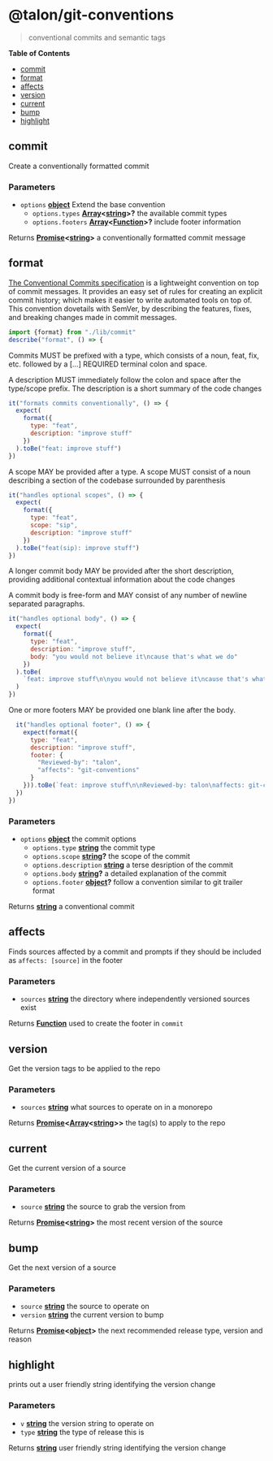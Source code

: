 <!-- Generated by @talon/sip. Update this documentation by updating the source code. -->

# @talon/git-conventions

> conventional commits and semantic tags

**Table of Contents**

<!-- toc -->

- [commit](#commit)
- [format](#format)
- [affects](#affects)
- [version](#version)
- [current](#current)
- [bump](#bump)
- [highlight](#highlight)

<!-- tocstop -->

## commit

Create a conventionally formatted commit

### Parameters

- `options` **[object][1]** Extend the base convention
  - `options.types` **[Array][2]&lt;[string][3]>?** the available commit types
  - `options.footers` **[Array][2]&lt;[Function][4]>?** include footer information

Returns **[Promise][5]&lt;[string][3]>** a conventionally formatted commit message

## format

[The Conventional Commits specification][6] is a lightweight convention on top of commit messages. It provides an easy set of rules for creating an explicit commit history; which makes it easier to write automated tools on top of. This convention dovetails with SemVer, by describing the features, fixes, and breaking changes made in commit messages.

```js
import {format} from "./lib/commit"
describe("format", () => {
```

Commits MUST be prefixed with a type, which consists of a noun, feat, fix, etc. followed by a [...] REQUIRED terminal colon and space.

A description MUST immediately follow the colon and space after the type/scope prefix. The description is a short summary of the code changes

```js
it("formats commits conventionally", () => {
  expect(
    format({
      type: "feat",
      description: "improve stuff"
    })
  ).toBe("feat: improve stuff")
})
```

A scope MAY be provided after a type. A scope MUST consist of a noun describing a section of the codebase surrounded by parenthesis

```js
it("handles optional scopes", () => {
  expect(
    format({
      type: "feat",
      scope: "sip",
      description: "improve stuff"
    })
  ).toBe("feat(sip): improve stuff")
})
```

A longer commit body MAY be provided after the short description, providing additional contextual information about the code changes

A commit body is free-form and MAY consist of any number of newline separated paragraphs.

```js
it("handles optional body", () => {
  expect(
    format({
      type: "feat",
      description: "improve stuff",
      body: "you would not believe it\ncause that's what we do"
    })
  ).toBe(
    `feat: improve stuff\n\nyou would not believe it\ncause that's what we do`
  )
})
```

One or more footers MAY be provided one blank line after the body.

```js
  it("handles optional footer", () => {
    expect(format({
      type: "feat",
      description: "improve stuff",
      footer: {
        "Reviewed-by": "talon",
        "affects": "git-conventions"
      }
    })).toBe(`feat: improve stuff\n\nReviewed-by: talon\naffects: git-conventions`)
  })
})
```

### Parameters

- `options` **[object][1]** the commit options
  - `options.type` **[string][3]** the commit type
  - `options.scope` **[string][3]?** the scope of the commit
  - `options.description` **[string][3]** a terse desription of the commit
  - `options.body` **[string][3]?** a detailed explanation of the commit
  - `options.footer` **[object][1]?** follow a convention similar to git trailer format

Returns **[string][3]** a conventional commit

## affects

Finds sources affected by a commit and prompts if they should be included
as `affects: [source]` in the footer

### Parameters

- `sources` **[string][3]** the directory where independently versioned sources exist

Returns **[Function][4]** used to create the footer in `commit`

## version

Get the version tags to be applied to the repo

### Parameters

- `sources` **[string][3]** what sources to operate on in a monorepo

Returns **[Promise][5]&lt;[Array][2]&lt;[string][3]>>** the tag(s) to apply to the repo

## current

Get the current version of a source

### Parameters

- `source` **[string][3]** the source to grab the version from

Returns **[Promise][5]&lt;[string][3]>** the most recent version of the source

## bump

Get the next version of a source

### Parameters

- `source` **[string][3]** the source to operate on
- `version` **[string][3]** the current version to bump

Returns **[Promise][5]&lt;[object][1]>** the next recommended release type, version and reason

## highlight

prints out a user friendly string identifying the version change

### Parameters

- `v` **[string][3]** the version string to operate on
- `type` **[string][3]** the type of release this is

Returns **[string][3]** user friendly string identifying the version change

[1]: https://developer.mozilla.org/docs/Web/JavaScript/Reference/Global_Objects/Object
[2]: https://developer.mozilla.org/docs/Web/JavaScript/Reference/Global_Objects/Array
[3]: https://developer.mozilla.org/docs/Web/JavaScript/Reference/Global_Objects/String
[4]: https://developer.mozilla.org/docs/Web/JavaScript/Reference/Statements/function
[5]: https://developer.mozilla.org/docs/Web/JavaScript/Reference/Global_Objects/Promise
[6]: https://www.conventionalcommits.org/en/v1.0.0
